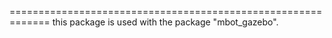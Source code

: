 =============================================================
this package is used with the package "mbot_gazebo".

